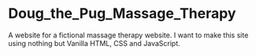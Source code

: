 # Doug_the_Pug_Massage_Therapy
A website for a fictional massage therapy website.
I want to make this site using nothing but Vanilla HTML, CSS and JavaScript. 
